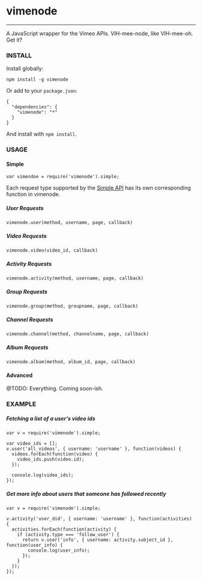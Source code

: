 vimenode
===
---
A JavaScript wrapper for the Vimeo APIs. VIH-mee-node, like VIH-mee-oh. Get it?

### INSTALL

Install globally:

    npm install -g vimenode

Or add to your `package.json`:

    {
      "dependencies": {
        "vimenode": "*"
      }
    }

And install with `npm install`.

### USAGE

#### Simple

    var vimendoe = require('vimenode').simple;

Each request type supported by the [Simple API](https://developer.vimeo.com/apis/simple) has its own corresponding function in vimenode.

##### User Requests

    vimenode.user(method, username, page, callback)

##### Video Requests

    vimenode.video(video_id, callback)

##### Activity Requests

    vimenode.activity(method, username, page, callback)

##### Group Requests

    vimenode.group(method, groupname, page, callback)

##### Channel Requests

    vimenode.channel(method, channelname, page, callback)

##### Album Requests

    vimenode.album(method, album_id, page, callback)

#### Advanced

@TODO: Everything. Coming soon-ish.

### EXAMPLE

##### Fetching a list of a user's video ids

    var v = require('vimenode').simple;

    var video_ids = [];
    v.user('all_videos', { username: 'username' }, function(videos) {
      videos.forEach(function(video) {
        video_ids.push(video.id);
      });

      console.log(video_ids);
    });

##### Get more info about users that someone has followed recently

    var v = require('vimenode').simple;

    v.activity('user_did', { username: 'username' }, function(activities) {
      activities.forEach(function(activity) {
        if (activity.type === 'follow_user') {
          return v.user('info', { username: activity.subject_id }, function(user_info) {
            console.log(user_info);
          });
        }
      });
    });
